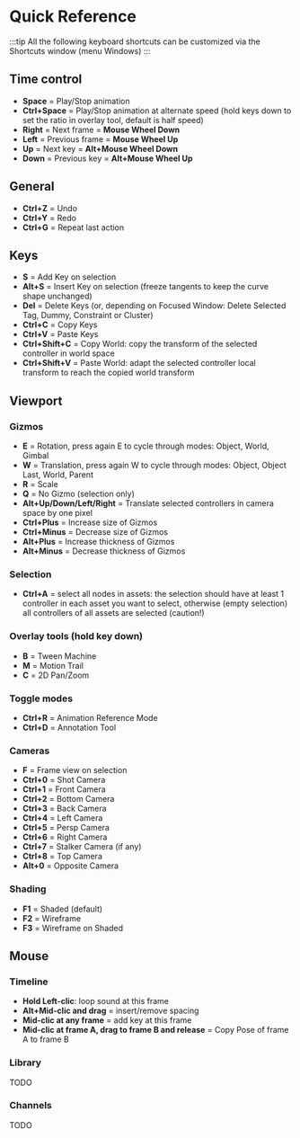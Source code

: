 # Quick Reference

:::tip
All the following keyboard shortcuts can be customized via the Shortcuts window (menu Windows)
:::

## Time control

- **Space** = Play/Stop animation
- **Ctrl+Space** = Play/Stop animation at alternate speed (hold keys down to set the ratio in overlay tool, default is half speed)
- **Right** = Next frame = **Mouse Wheel Down**
- **Left** = Previous frame = **Mouse Wheel Up**
- **Up** = Next key = **Alt+Mouse Wheel Down**
- **Down** = Previous key = **Alt+Mouse Wheel Up**

## General

- **Ctrl+Z** = Undo
- **Ctrl+Y** = Redo
- **Ctrl+G** = Repeat last action

## Keys

- **S** = Add Key on selection
- **Alt+S** = Insert Key on selection (freeze tangents to keep the curve shape unchanged)
- **Del** = Delete Keys (or, depending on Focused Window: Delete Selected Tag, Dummy, Constraint or Cluster)
- **Ctrl+C** = Copy Keys
- **Ctrl+V** = Paste Keys
- **Ctrl+Shift+C** = Copy World: copy the transform of the selected controller in world space
- **Ctrl+Shift+V** = Paste World: adapt the selected controller local transform to reach the copied world transform

## Viewport

### Gizmos
- **E** = Rotation, press again E to cycle through modes: Object, World, Gimbal
- **W** = Translation, press again W to cycle through modes: Object, Object Last, World, Parent
- **R** = Scale
- **Q** = No Gizmo (selection only)
- **Alt+Up/Down/Left/Right** = Translate selected controllers in camera space by one pixel
- **Ctrl+Plus** = Increase size of Gizmos
- **Ctrl+Minus** = Decrease size of Gizmos
- **Alt+Plus** = Increase thickness of Gizmos
- **Alt+Minus** = Decrease thickness of Gizmos

### Selection

- **Ctrl+A** = select all nodes in assets: the selection should have at least 1 controller in each asset you want to select, otherwise (empty selection) all controllers of all assets are selected (caution!)

### Overlay tools (hold key down)
- **B** = Tween Machine
- **M** = Motion Trail
- **C** = 2D Pan/Zoom

### Toggle modes
- **Ctrl+R** = Animation Reference Mode
- **Ctrl+D** = Annotation Tool

### Cameras
- **F** = Frame view on selection
- **Ctrl+0** = Shot Camera
- **Ctrl+1** = Front Camera
- **Ctrl+2** = Bottom Camera
- **Ctrl+3** = Back Camera
- **Ctrl+4** = Left Camera
- **Ctrl+5** = Persp Camera
- **Ctrl+6** = Right Camera
- **Ctrl+7** = Stalker Camera (if any)
- **Ctrl+8** = Top Camera
- **Alt+0** = Opposite Camera

### Shading
- **F1** = Shaded (default)
- **F2** = Wireframe
- **F3** = Wireframe on Shaded

## Mouse

### Timeline
- **Hold Left-clic**: loop sound at this frame
- **Alt+Mid-clic and drag** = insert/remove spacing
- **Mid-clic at any frame** = add key at this frame
- **Mid-clic at frame A, drag to frame B and release** = Copy Pose of frame A to frame B

### Library

TODO

### Channels

TODO